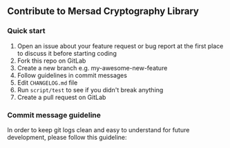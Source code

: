 ## Contribute to Mersad Cryptography Library

### Quick start

 1. Open an issue about your feature request or bug report at the first place to discuss it before starting coding
 2. Fork this repo on GitLab
 3. Create a new branch e.g. my-awesome-new-feature
 4. Follow guidelines in commit messages
 5. Edit `CHANGELOG.md` file
 6. Run `script/test` to see if you didn't break anything
 7. Create a pull request on GitLab
 
 ### Commit message guideline
 In order to keep git logs clean and easy to understand for future development, please follow this
 guideline:

